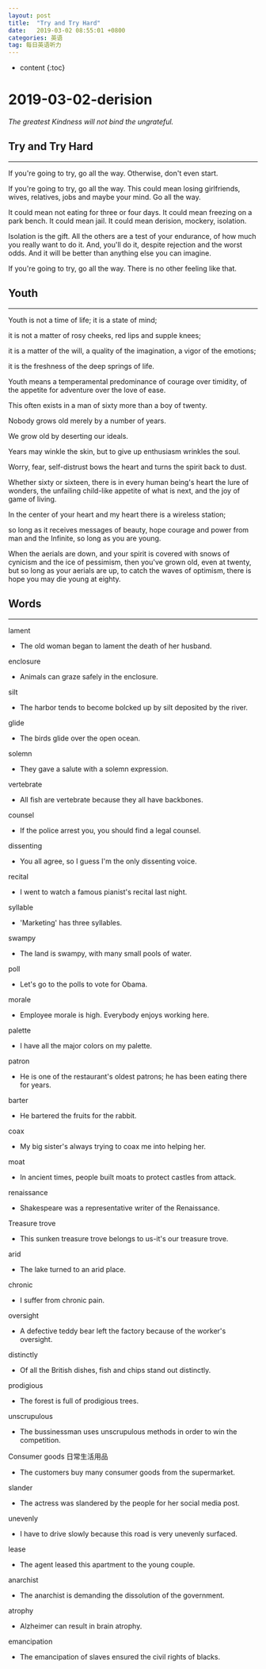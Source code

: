 ```yaml
---
layout: post
title:  "Try and Try Hard"
date:   2019-03-02 08:55:01 +0800
categories: 英语
tag: 每日英语听力
---
```

* content
{:toc}


# 2019-03-02-derision

*The greatest Kindness will not bind the ungrateful.*

## Try and Try Hard

---

If you're going to try, go all the way. Otherwise, don't even start.

If you're going to try, go all the way. This could mean losing girlfriends, wives, relatives, jobs and maybe your mind. Go all the way.

It could mean not eating for three or four days. It could mean freezing on a park bench. It could mean jail. It could mean derision, mockery, isolation.

Isolation is the gift. All the others are a test of your endurance, of how much you really want to do it. And, you'll do it, despite rejection and the worst odds. And it will be better than anything else you can imagine.

If you're going to try, go all the way. There is no other feeling like that.

## Youth

---

Youth is not a time of life; it is a state of mind;

it is not a matter of rosy cheeks, red lips and supple knees;

it is a matter of the will, a quality of the imagination, a vigor of the emotions;

it is the freshness of the deep springs of life.

Youth means a temperamental predominance of courage over timidity, of the appetite for adventure over the love of ease.

This often exists in a man of sixty more than a boy of twenty.

Nobody grows old merely by a number of years.

We grow old by deserting our ideals.

Years may winkle the skin, but to give up enthusiasm wrinkles the soul.

Worry, fear, self-distrust bows the heart and turns the spirit back to dust.

Whether sixty or sixteen, there is in every human being's heart the lure of wonders, the unfailing child-like appetite of  what is next, and the joy of game of living.

In the center of your heart and my heart there is a wireless station;

so long as it receives messages of beauty, hope courage and power from man and the Infinite, so long as you are young.

When the aerials are down, and your spirit is covered with snows of cynicism and the ice of pessimism, then you've grown old, even at twenty, but so long as your aerials are up, to catch the waves of optimism, there is hope you may die young at eighty.

## Words

---

lament

* The old woman began to lament the death of her husband.

enclosure

* Animals can graze safely in the enclosure.

silt

* The harbor tends to become bolcked up by silt deposited by the river.

glide

* The birds glide over the open ocean.

solemn

* They gave a salute with a solemn expression.

vertebrate

* All fish are vertebrate because they all have backbones.

counsel

* If the police arrest you, you should find a legal counsel.

dissenting

*  You all agree, so I guess I'm the only dissenting voice.

recital

* I went to watch a famous pianist's recital last night.

syllable

* 'Marketing' has three syllables.

swampy

* The land is swampy, with many small pools of water.

poll

* Let's go to the polls to vote for Obama.

morale

* Employee morale is high. Everybody enjoys working here.

palette

* I have all the major colors on my palette.

patron

* He is one of the restaurant's oldest patrons; he has been eating there for years.

barter

* He bartered the fruits for the rabbit.

coax

* My big sister's always trying to coax me into helping her.

moat

* In ancient times, people built moats to protect castles from attack.

renaissance

* Shakespeare was a representative writer of the Renaissance.

Treasure trove

* This sunken treasure trove belongs to us-it's our treasure trove.

arid

* The lake turned to an arid place.

chronic

* I suffer from chronic pain.

oversight

* A defective teddy bear left the factory because of the worker's oversight.

distinctly

* Of all the British dishes, fish and chips stand out distinctly.

prodigious

* The forest is full of prodigious trees.

unscrupulous

* The bussinessman uses unscrupulous methods in order to win the competition.

Consumer goods 日常生活用品

* The customers buy many consumer goods from the supermarket.

slander

* The actress was slandered by the people for her social media post.

unevenly

* I have to drive slowly because this road is very unevenly surfaced.

lease

* The agent leased this apartment to the young couple.

anarchist

* The anarchist is demanding the dissolution of the government.

atrophy

* Alzheimer can result in brain atrophy.

emancipation

* The emancipation of slaves ensured the civil rights of blacks.

